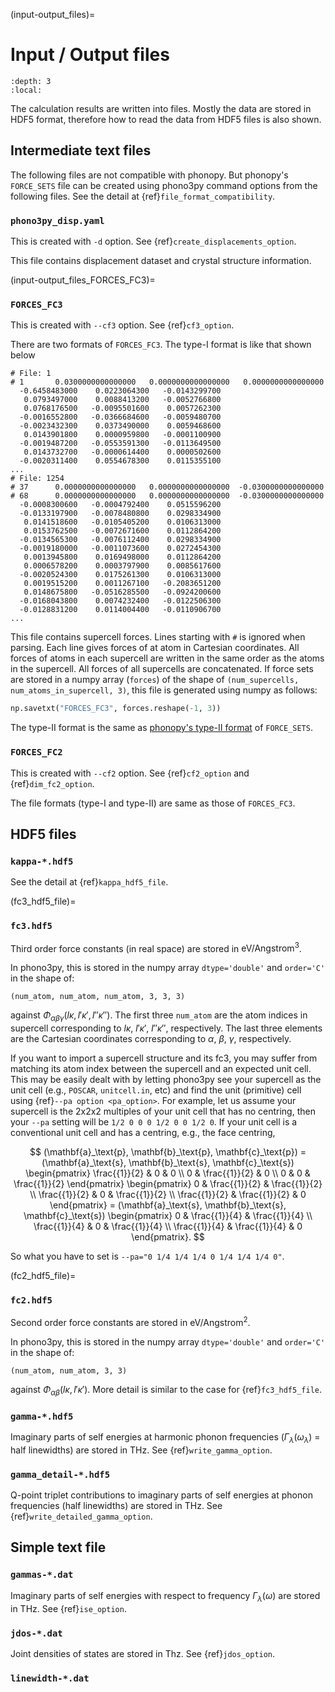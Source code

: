 (input-output_files)=

# Input / Output files

```{contents}
:depth: 3
:local:
```

The calculation results are written into files. Mostly the data are stored in
HDF5 format, therefore how to read the data from HDF5 files is also shown.

## Intermediate text files

The following files are not compatible with phonopy. But phonopy's `FORCE_SETS`
file can be created using phono3py command options from the following files. See
the detail at {ref}`file_format_compatibility`.

### `phono3py_disp.yaml`

This is created with `-d` option. See {ref}`create_displacements_option`.

This file contains displacement dataset and crystal structure information.

(input-output_files_FORCES_FC3)=

### `FORCES_FC3`

This is created with `--cf3` option. See {ref}`cf3_option`.

There are two formats of `FORCES_FC3`. The type-I format is like that shown
below

```
# File: 1
# 1       0.0300000000000000   0.0000000000000000   0.0000000000000000
  -0.6458483000    0.0223064300   -0.0143299700
   0.0793497000    0.0088413200   -0.0052766800
   0.0768176500   -0.0095501600    0.0057262300
  -0.0016552800   -0.0366684600   -0.0059480700
  -0.0023432300    0.0373490000    0.0059468600
   0.0143901800    0.0000959800   -0.0001100900
  -0.0019487200   -0.0553591300   -0.0113649500
   0.0143732700   -0.0000614400    0.0000502600
  -0.0020311400    0.0554678300    0.0115355100
...
# File: 1254
# 37      0.0000000000000000   0.0000000000000000  -0.0300000000000000
# 68      0.0000000000000000   0.0000000000000000  -0.0300000000000000
  -0.0008300600   -0.0004792400    0.0515596200
  -0.0133197900   -0.0078480800    0.0298334900
   0.0141518600   -0.0105405200    0.0106313000
   0.0153762500   -0.0072671600    0.0112864200
  -0.0134565300   -0.0076112400    0.0298334900
  -0.0019180000   -0.0011073600    0.0272454300
   0.0013945800    0.0169498000    0.0112864200
   0.0006578200    0.0003797900    0.0085617600
  -0.0020524300    0.0175261300    0.0106313000
   0.0019515200    0.0011267100   -0.2083651200
   0.0148675800   -0.0516285500   -0.0924200600
  -0.0168043800    0.0074232400   -0.0122506300
  -0.0128831200    0.0114004400   -0.0110906700
...
```

This file contains supercell forces. Lines starting with `#` is ignored when
parsing. Each line gives forces of at atom in Cartesian coordinates. All forces
of atoms in each supercell are written in the same order as the atoms in the
supercell. All forces of all supercells are concatenated. If force sets are
stored in a numpy array (`forces`) of the shape of
`(num_supercells, num_atoms_in_supercell, 3)`, this file is generated using
numpy as follows:

```python
np.savetxt("FORCES_FC3", forces.reshape(-1, 3))
```

The type-II format is the same as
[phonopy's type-II format](https://phonopy.github.io/phonopy/input-files.html#type-2)
of `FORCE_SETS`.

### `FORCES_FC2`

This is created with `--cf2` option. See {ref}`cf2_option` and
{ref}`dim_fc2_option`.

The file formats (type-I and type-II) are same as those of `FORCES_FC3`.

## HDF5 files

### `kappa-*.hdf5`

See the detail at {ref}`kappa_hdf5_file`.

(fc3_hdf5_file)=

### `fc3.hdf5`

Third order force constants (in real space) are stored in
$\mathrm{eV}/\text{Angstrom}^3$.

In phono3py, this is stored in the numpy array `dtype='double'` and `order='C'`
in the shape of:

```
(num_atom, num_atom, num_atom, 3, 3, 3)
```

against $\Phi_{\alpha\beta\gamma}(l\kappa, l'\kappa',
l''\kappa'')$. The first
three `num_atom` are the atom indices in supercell corresponding to $l\kappa$,
$l'\kappa'$, $l''\kappa''$, respectively. The last three elements are the
Cartesian coordinates corresponding to $\alpha$, $\beta$, $\gamma$,
respectively.

If you want to import a supercell structure and its fc3, you may suffer from
matching its atom index between the supercell and an expected unit cell. This
may be easily dealt with by letting phono3py see your supercell as the unit cell
(e.g., `POSCAR`, `unitcell.in`, etc) and find the unit (primitive) cell using
{ref}`--pa option <pa_option>`. For example, let us assume your supercell is the
2x2x2 multiples of your unit cell that has no centring, then your `--pa` setting
will be `1/2 0 0 0 1/2 0 0 1/2 0`. If your unit cell is a conventional unit cell
and has a centring, e.g., the face centring,

$$
(\mathbf{a}_\text{p}, \mathbf{b}_\text{p}, \mathbf{c}_\text{p}) =
(\mathbf{a}_\text{s}, \mathbf{b}_\text{s}, \mathbf{c}_\text{s})
\begin{pmatrix}
\frac{{1}}{2} & 0 & 0 \\
0 & \frac{{1}}{2} & 0 \\
0 & 0 & \frac{{1}}{2}
\end{pmatrix}
\begin{pmatrix}
0 & \frac{{1}}{2} & \frac{{1}}{2} \\
\frac{{1}}{2} & 0 & \frac{{1}}{2} \\
\frac{{1}}{2} & \frac{{1}}{2} & 0
\end{pmatrix} =
(\mathbf{a}_\text{s}, \mathbf{b}_\text{s}, \mathbf{c}_\text{s})
\begin{pmatrix}
0 & \frac{{1}}{4} & \frac{{1}}{4} \\
\frac{{1}}{4} & 0 & \frac{{1}}{4} \\
\frac{{1}}{4} & \frac{{1}}{4} & 0
\end{pmatrix}.
$$

So what you have to set is `--pa="0 1/4 1/4 1/4 0 1/4 1/4 1/4 0"`.

(fc2_hdf5_file)=

### `fc2.hdf5`

Second order force constants are stored in $\mathrm{eV}/\text{Angstrom}^2$.

In phono3py, this is stored in the numpy array `dtype='double'` and `order='C'`
in the shape of:

```
(num_atom, num_atom, 3, 3)
```

against $\Phi_{\alpha\beta}(l\kappa, l'\kappa')$. More detail is similar to the
case for {ref}`fc3_hdf5_file`.

### `gamma-*.hdf5`

Imaginary parts of self energies at harmonic phonon frequencies
($\Gamma_\lambda(\omega_\lambda)$ = half linewidths) are stored in THz. See
{ref}`write_gamma_option`.

### `gamma_detail-*.hdf5`

Q-point triplet contributions to imaginary parts of self energies at phonon
frequencies (half linewidths) are stored in THz. See
{ref}`write_detailed_gamma_option`.

## Simple text file

### `gammas-*.dat`

Imaginary parts of self energies with respect to frequency
$\Gamma_\lambda(\omega)$ are stored in THz. See {ref}`ise_option`.

### `jdos-*.dat`

Joint densities of states are stored in Thz. See {ref}`jdos_option`.

### `linewidth-*.dat`
